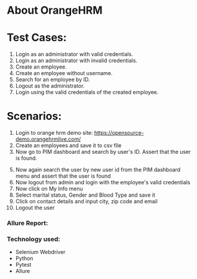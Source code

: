 # About OrangeHRM


# Test Cases:

1. Login as an administrator with valid credentials.
2. Login as an administrator with invalid credentials.
3. Create an employee.
4. Create an employee without username.
5. Search for an employee by ID.
6. Logout as the administrator.
7. Login using the valid credentials of the created employee.
<!-- 8. Insert the employee's Gender,Marital Status, Blood, Address and email. -->

# Scenarios:
1. Login to orange hrm demo site: https://opensource-demo.orangehrmlive.com/
2. Create an employees and save it to csv file
3. Now go to PIM dashboard and search by user's ID. Assert that the user is found.
<!-- 4. Now click on the user from the search table and update id by random userid -->
5. Now again search the user by new user id from the PIM dashboard menu and assert that the user is found
6. Now logout from admin and login with the employee's valid credentials
7. Now click on My Info menu
8. Select marital status, Gender and Blood Type and save it
9. Click on contact details and input city, zip code and email
10. Logout the user

### Allure Report:

### Technology used:
- Selenium Webdriver 
- Python
- Pytest
- Allure